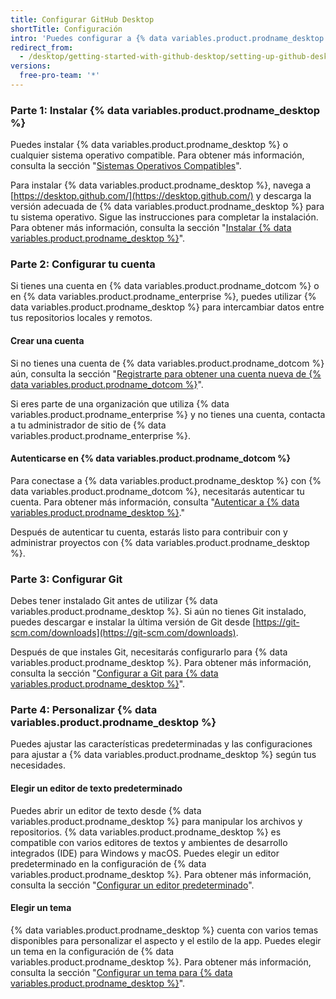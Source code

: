 ```yaml
---
title: Configurar GitHub Desktop
shortTitle: Configuración
intro: 'Puedes configurar a {% data variables.product.prodname_desktop %} para que se ajuste a tus necesidades y así contribuir con proyectos.'
redirect_from:
  - /desktop/getting-started-with-github-desktop/setting-up-github-desktop
versions:
  free-pro-team: '*'
---
```


### Parte 1: Instalar {% data variables.product.prodname_desktop %}

Puedes instalar {% data variables.product.prodname_desktop %} o cualquier sistema operativo compatible. Para obtener más información, consulta la sección "[Sistemas Operativos Compatibles](/desktop/getting-started-with-github-desktop/supported-operating-systems)".

Para instalar {% data variables.product.prodname_desktop %}, navega a [https://desktop.github.com/](https://desktop.github.com/) y descarga la versión adecuada de {% data variables.product.prodname_desktop %} para tu sistema operativo. Sigue las instrucciones para completar la instalación. Para obtener más información, consulta la sección "[Instalar {% data variables.product.prodname_desktop %}](/desktop/getting-started-with-github-desktop/installing-github-desktop)".

### Parte 2: Configurar tu cuenta

Si tienes una cuenta en {% data variables.product.prodname_dotcom %} o en {% data variables.product.prodname_enterprise %}, puedes utilizar {% data variables.product.prodname_desktop %} para intercambiar datos entre tus repositorios locales y remotos.

#### Crear una cuenta
Si no tienes una cuenta de {% data variables.product.prodname_dotcom %} aún, consulta la sección "[Registrarte para obtener una cuenta nueva de {% data variables.product.prodname_dotcom %}](/articles/signing-up-for-a-new-github-account/)".

Si eres parte de una organización que utiliza {% data variables.product.prodname_enterprise %} y no tienes una cuenta, contacta a tu administrador de sitio de {% data variables.product.prodname_enterprise %}.

#### Autenticarse en {% data variables.product.prodname_dotcom %}
Para conectase a {% data variables.product.prodname_desktop %} con {% data variables.product.prodname_dotcom %}, necesitarás autenticar tu cuenta. Para obtener más información, consulta "[Autenticar a {% data variables.product.prodname_desktop %}](/desktop/getting-started-with-github-desktop/authenticating-to-github)."

Después de autenticar tu cuenta, estarás listo para contribuir con y administrar proyectos con {% data variables.product.prodname_desktop %}.

### Parte 3: Configurar Git
Debes tener instalado Git antes de utilizar {% data variables.product.prodname_desktop %}. Si aún no tienes Git instalado, puedes descargar e instalar la última versión de Git desde [https://git-scm.com/downloads](https://git-scm.com/downloads).

Después de que instales Git, necesitarás configurarlo para {% data variables.product.prodname_desktop %}. Para obtener más información, consulta la sección "[Configurar a Git para {% data variables.product.prodname_desktop %}](/desktop/getting-started-with-github-desktop/configuring-git-for-github-desktop)".

### Parte 4: Personalizar {% data variables.product.prodname_desktop %}
Puedes ajustar las características predeterminadas y las configuraciones para ajustar a {% data variables.product.prodname_desktop %} según tus necesidades.

#### Elegir un editor de texto predeterminado
Puedes abrir un editor de texto desde {% data variables.product.prodname_desktop %} para manipular los archivos y repositorios. {% data variables.product.prodname_desktop %} es compatible con varios editores de textos y ambientes de desarrollo integrados (IDE) para Windows y macOS. Puedes elegir un editor predeterminado en la configuración de {% data variables.product.prodname_desktop %}. Para obtener más información, consulta la sección "[Configurar un editor predeterminado](/desktop/getting-started-with-github-desktop/configuring-a-default-editor)".

#### Elegir un tema
{% data variables.product.prodname_desktop %} cuenta con varios temas disponibles para personalizar el aspecto y el estilo de la app. Puedes elegir un tema en la configuración de {% data variables.product.prodname_desktop %}. Para obtener más información, consulta la sección "[Configurar un tema para {% data variables.product.prodname_desktop %}](/desktop/getting-started-with-github-desktop/setting-a-theme-for-github-desktop)".
